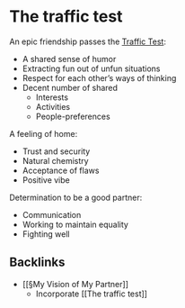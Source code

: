 # The traffic test
An epic friendship passes the [Traffic Test](https://waitbutwhy.com/2014/02/pick-life-partner-part-2.html):
* A shared sense of humor
* Extracting fun out of unfun situations
* Respect for each other’s ways of thinking
* Decent number of shared
	* Interests
	* Activities 
	* People-preferences

A feeling of home:
* Trust and security
* Natural chemistry
* Acceptance of flaws
* Positive vibe

Determination to be a good partner:
* Communication
* Working to maintain equality 
* Fighting well

## Backlinks
* [[§My Vision of My Partner]]
	* Incorporate [[The traffic test]]

<!-- {BearID:D1D53AB7-9493-4B19-A05D-108F9976D3B6-19753-00001E7B70CDF040} -->

